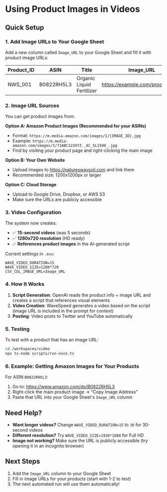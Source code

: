 # Using Product Images in Videos

## Quick Setup

### 1. Add Image URLs to Your Google Sheet

Add a new column called `Image_URL` to your Google Sheet and fill it with product image URLs:

| Product_ID | ASIN | Title | Image_URL |
|---|---|---|---|
| NWS_001 | B0822RH5L3 | Organic Liquid Fertilizer | https://example.com/product1.jpg |

### 2. Image URL Sources

You can get product images from:

**Option A: Amazon Product Images (Recommended for your ASINs)**
- Format: `https://m.media-amazon.com/images/I/{IMAGE_ID}.jpg`
- Example: `https://m.media-amazon.com/images/I/71ABC123XYZ._AC_SL1500_.jpg`
- Find by visiting your product page and right-clicking the main image

**Option B: Your Own Website**
- Upload images to https://natureswaysoil.com and link them
- Recommended size: 1200x1200px or larger

**Option C: Cloud Storage**
- Upload to Google Drive, Dropbox, or AWS S3
- Make sure the URLs are publicly accessible

### 3. Video Configuration

The system now creates:
- ✅ **15-second videos** (was 5 seconds)
- ✅ **1280x720 resolution** (HD ready)
- ✅ **References product images** in the AI-generated script

Current settings in `.env`:
```
WAVE_VIDEO_DURATION=15
WAVE_VIDEO_SIZE=1280*720
CSV_COL_IMAGE_URL=Image_URL
```

### 4. How It Works

1. **Script Generation**: OpenAI reads the product info + image URL and creates a script that references visual elements
2. **Video Creation**: WaveSpeed generates a video based on the script (image URL is included in the prompt for context)
3. **Posting**: Video posts to Twitter and YouTube automatically

### 5. Testing

To test with a product that has an image URL:

```bash
cd /workspaces/video
npx ts-node scripts/run-once.ts
```

### 6. Example: Getting Amazon Images for Your Products

For ASIN `B0822RH5L3`:
1. Go to: https://www.amazon.com/dp/B0822RH5L3
2. Right-click the main product image → "Copy Image Address"
3. Paste that URL into your Google Sheet's `Image_URL` column

## Need Help?

- **Want longer videos?** Change `WAVE_VIDEO_DURATION=15` to `30` for 30-second videos
- **Different resolution?** Try `WAVE_VIDEO_SIZE=1920*1080` for Full HD
- **Image not working?** Make sure the URL is publicly accessible (try opening it in an incognito browser)

## Next Steps

1. Add the `Image_URL` column to your Google Sheet
2. Fill in image URLs for your products (start with 1-2 to test)
3. The next automated run will use them automatically!
